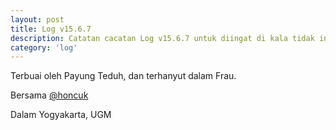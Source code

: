 ```yaml
---
layout: post
title: Log v15.6.7
description: Catatan cacatan Log v15.6.7 untuk diingat di kala tidak ingat sekaligus sengaja tidak ingat agar kembali mengingat.
category: 'log'
---
```


Terbuai oleh Payung Teduh, dan terhanyut dalam Frau.

Bersama [@honcuk](https://twitter.com/honcuk)

Dalam Yogyakarta, UGM